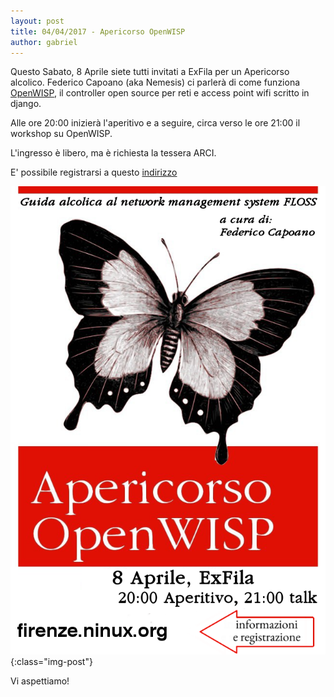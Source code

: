 ```yaml
---
layout: post
title: 04/04/2017 - Apericorso OpenWISP
author: gabriel
---
```

Questo Sabato, 8 Aprile siete tutti invitati a ExFila per un Apericorso alcolico. Federico Capoano (aka Nemesis) ci parlerà di come funziona [OpenWISP](http://openwisp.org), il controller open source per reti e access point wifi scritto in django.

Alle ore 20:00 inizierà l'aperitivo e a seguire, circa verso le ore 21:00 il workshop su OpenWISP.

L'ingresso è libero, ma è richiesta la tessera ARCI.

E' possibile registrarsi a questo  [indirizzo](https://www.eventbrite.com/e/apericorso-openwisp-tickets-33408960099)

![Manifesto](/assets/images/apericorso_openwisp.png "Volantino aperitivo"){:class="img-post"}

Vi aspettiamo!
